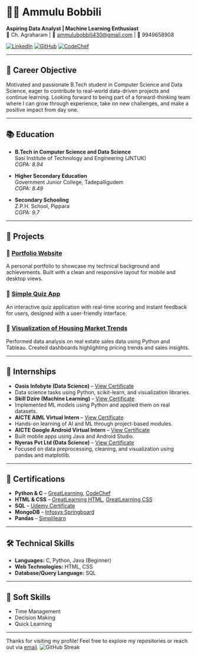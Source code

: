 # 👩‍💻 Ammulu Bobbili

**Aspiring Data Analyst | Machine Learning Enthusiast**  
📍 Ch. Agraharam | 📧 ammulubobbili430@gmail.com | 📱 9949658908

[![LinkedIn](https://img.shields.io/badge/LinkedIn-Connect-blue)](https://www.linkedin.com/in/ammulu-bobbili-b33656280/)
[![GitHub](https://img.shields.io/badge/GitHub-22K61A4413-black)](https://github.com/22K61A4413)
[![CodeChef](https://img.shields.io/badge/CodeChef-ammulu50-orange)](https://www.codechef.com/users/ammulu50)

---

## 🎯 Career Objective

Motivated and passionate B.Tech student in Computer Science and Data Science, eager to contribute to real-world data-driven projects and continue learning. Looking forward to being part of a forward-thinking team where I can grow through experience, take on new challenges, and make a positive impact from day one.

---

## 📚 Education

- **B.Tech in Computer Science and Data Science**  
  Sasi Institute of Technology and Engineering (JNTUK)  
  *CGPA: 8.94*

- **Higher Secondary Education**  
  Government Junior College, Tadepalligudem  
  *CGPA: 8.49*

- **Secondary Schooling**  
  Z.P.H. School, Pippara  
  *CGPA: 9.7*

---

## 💼 Projects

### 🔗 [Portfolio Website](https://github.com/22K61A4413/portfolio)
A personal portfolio to showcase my technical background and achievements. Built with a clean and responsive layout for mobile and desktop views.

### 🔗 [Simple Quiz App](https://github.com/22K61A4413/myquizapp)
An interactive quiz application with real-time scoring and instant feedback for users, designed with a user-friendly interface.

### 🔗 [Visualization of Housing Market Trends](https://github.com/22K61A4413/visualizing-housing-market-trends-an-analysis-of-sale)
Performed data analysis on real estate sales data using Python and Tableau. Created dashboards highlighting pricing trends and sales insights.

---

## 📄 Internships

- **Oasis Infobyte (Data Science)** – [View Certificate](https://ik.imagekit.io/8vk3ohxng/oasis%20certi%20jpg.PNG?updatedAt=1746898321728) 
- Data science tasks using Python, scikit-learn, and visualization libraries.
- **Skill Dzire (Machine Learning)** – [View Certificate](https://ik.imagekit.io/8vk3ohxng/skilldzire%20ml.PNG?updatedAt=1746931943429)
- Implemented ML models using Python and applied them on real datasets.
- **AICTE AIML Virtual Intern** – [View Certificate](https://ik.imagekit.io/8vk3ohxng/ai%20ml%20virtual%20intern.pdf?updatedAt=1752857241270)
- Hands-on learning of AI and ML through project-based modules.
- **AICTE Google Android Virtual Intern** – [View Certificate](https://ik.imagekit.io/8vk3ohxng/android%20virtual%20intern.pdf?updatedAt=1752857291522)
- Built mobile apps using Java and Android Studio.
- **Nyeras Pvt Ltd (Data Science)** – [View Certificate](https://ik.imagekit.io/8vk3ohxng/internship%20completion%20-%20Bobbili%20Ammulu.pdf?updatedAt=1752857465910)
- Focused on data preprocessing, cleaning, and visualization using pandas and matplotlib.



---

## 📜 Certifications

- **Python & C** – [GreatLearning](https://ik.imagekit.io/8vk3ohxng/c.PNG?updatedAt=1733999290172), [CodeChef](https://ik.imagekit.io/8vk3ohxng/ammulu50-Problem%20solving%20in%20Python%20(1).pdf?updatedAt=1752859817930)
- **HTML & CSS** – [GreatLearning HTML](https://ik.imagekit.io/8vk3ohxng/ahtml.PNG?updatedAt=1733999401031), [GreatLearning CSS](https://ik.imagekit.io/8vk3ohxng/cssa.PNG?updatedAt=1733999306134)
- **SQL** – [Udemy Certificate](https://ik.imagekit.io/8vk3ohxng/udemy%20sql.pdf?updatedAt=1751820294727)
- **MongoDB** – [Infosys Springboard](https://ik.imagekit.io/8vk3ohxng/mdb.PNG?updatedAt=1733998538474)
- **Pandas** – [Simplilearn](https://ik.imagekit.io/8vk3ohxng/pandas%20simplilearn.pdf?updatedAt=1752859465348)


---

## 🛠️ Technical Skills

- **Languages:** C, Python, Java (Beginner)  
- **Web Technologies:** HTML, CSS  
- **Database/Query Language:** SQL  

---

## 🧠 Soft Skills

- Time Management  
- Decision Making  
- Quick Learning
---

Thanks for visiting my profile! Feel free to explore my repositories or reach out via [email](mailto:ammulubobbili430@gmail.com).
![GitHub Streak](https://streak-stats.demolab.com/?user=22K61A4413&theme=dark)

